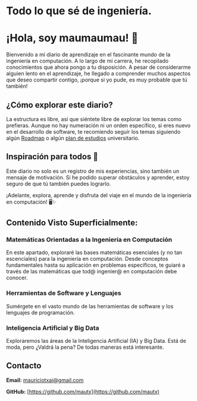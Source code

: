 # Todo lo que sé de ingeniería. 

<!--Writerside adds this topic when you create a new documentation project.
You can use it as a sandbox to play with Writerside features, and remove it from the TOC when you don't need it anymore.
If you want to re-add it for your experiments, click + to create a new topic, choose Topic from Template, and select the 
"Starter" template.-->

# ¡Hola, soy maumaumau! 🚀

Bienvenido a mi diario de aprendizaje en el fascinante mundo de la ingeniería en computación. A lo largo de mi carrera, he recopilado conocimientos que ahora pongo a tu disposición. A pesar de considerarme alguien lento en el aprendizaje, he llegado a comprender muchos aspectos que deseo compartir contigo, ¡porque si yo pude, es muy probable que tú también!


## ¿Cómo explorar este diario?

La estructura es libre, así que siéntete libre de explorar los temas como prefieras. Aunque no hay numeración ni un orden específico, si eres nuevo en el desarrollo de software, te recomiendo seguir los temas siguiendo algún [Roadmap](https://roadmap.sh/roadmaps) o algún [plan de estudios](http://cbi.azc.uam.mx/?page_id=3697) universitario.

## Inspiración para todos 🌟

Este diario no solo es un registro de mis experiencias, sino también un mensaje de motivación. Si he podido superar obstáculos y aprender, estoy seguro de que tú también puedes lograrlo.

¡Adelante, explora, aprende y disfruta del viaje en el mundo de la ingeniería en computación! 🖥️✨

## Contenido Visto Superficialmente:

### Matemáticas Orientadas a la Ingeniería en Computación

En este apartado, exploraré las bases matemáticas esenciales (y no tan escenciales) para la ingeniería en computación. Desde conceptos fundamentales hasta su aplicación en problemas específicos, te guiaré a través de las matemáticas que tod@ ingenier@ en computación debe conocer.

### Herramientas de Software y Lenguajes

Sumérgete en el vasto mundo de las herramientas de software y los lenguajes de programación. 

### Inteligencia Artificial y Big Data

Exploraremos las  áreas de la Inteligencia Artificial (IA) y Big Data. Está de moda, pero ¿Valdrá la pena? De todas maneras está interesante. 


## Contacto

**Email:** mauriciotxai@gmail.com

**GitHub:** [https://github.com/mautx](https://github.com/mautx)

